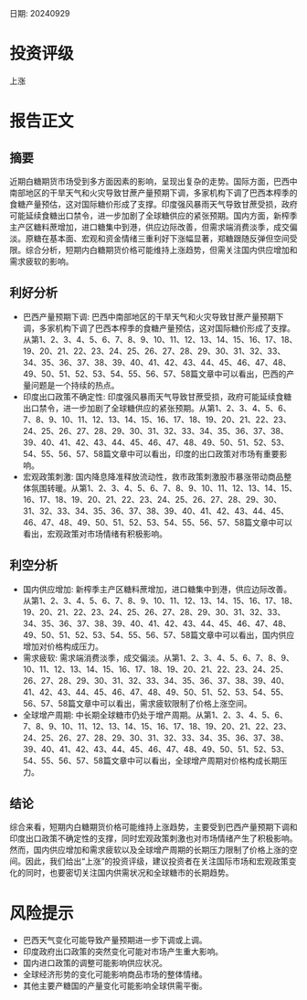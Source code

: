 
日期: 20240929

# 投资评级

上涨

# 报告正文

## 摘要

近期白糖期货市场受到多方面因素的影响，呈现出复杂的走势。国际方面，巴西中南部地区的干旱天气和火灾导致甘蔗产量预期下调，多家机构下调了巴西本榨季的食糖产量预估，这对国际糖价形成了支撑。印度强风暴雨天气导致甘蔗受损，政府可能延续食糖出口禁令，进一步加剧了全球糖供应的紧张预期。国内方面，新榨季主产区糖料蔗增加，进口糖集中到港，供应边际改善，但需求端消费淡季，成交偏淡。原糖在基本面、宏观和资金情绪三重利好下涨幅显著，郑糖跟随反弹但空间受限。综合分析，短期内白糖期货价格可能维持上涨趋势，但需关注国内供应增加和需求疲软的影响。

## 利好分析

* 巴西产量预期下调: 巴西中南部地区的干旱天气和火灾导致甘蔗产量预期下调，多家机构下调了巴西本榨季的食糖产量预估，这对国际糖价形成了支撑。从第1、2、3、4、5、6、7、8、9、10、11、12、13、14、15、16、17、18、19、20、21、22、23、24、25、26、27、28、29、30、31、32、33、34、35、36、37、38、39、40、41、42、43、44、45、46、47、48、49、50、51、52、53、54、55、56、57、58篇文章中可以看出，巴西的产量问题是一个持续的热点。
* 印度出口政策不确定性: 印度强风暴雨天气导致甘蔗受损，政府可能延续食糖出口禁令，进一步加剧了全球糖供应的紧张预期。从第1、2、3、4、5、6、7、8、9、10、11、12、13、14、15、16、17、18、19、20、21、22、23、24、25、26、27、28、29、30、31、32、33、34、35、36、37、38、39、40、41、42、43、44、45、46、47、48、49、50、51、52、53、54、55、56、57、58篇文章中可以看出，印度的出口政策对市场有重要影响。
* 宏观政策刺激: 国内降息降准释放流动性，救市政策刺激股市暴涨带动商品整体氛围转暖。从第1、2、3、4、5、6、7、8、9、10、11、12、13、14、15、16、17、18、19、20、21、22、23、24、25、26、27、28、29、30、31、32、33、34、35、36、37、38、39、40、41、42、43、44、45、46、47、48、49、50、51、52、53、54、55、56、57、58篇文章中可以看出，宏观政策对市场情绪有积极影响。

## 利空分析

* 国内供应增加: 新榨季主产区糖料蔗增加，进口糖集中到港，供应边际改善。从第1、2、3、4、5、6、7、8、9、10、11、12、13、14、15、16、17、18、19、20、21、22、23、24、25、26、27、28、29、30、31、32、33、34、35、36、37、38、39、40、41、42、43、44、45、46、47、48、49、50、51、52、53、54、55、56、57、58篇文章中可以看出，国内供应增加对价格构成压力。
* 需求疲软: 需求端消费淡季，成交偏淡。从第1、2、3、4、5、6、7、8、9、10、11、12、13、14、15、16、17、18、19、20、21、22、23、24、25、26、27、28、29、30、31、32、33、34、35、36、37、38、39、40、41、42、43、44、45、46、47、48、49、50、51、52、53、54、55、56、57、58篇文章中可以看出，需求疲软限制了价格上涨空间。
* 全球增产周期: 中长期全球糖市仍处于增产周期。从第1、2、3、4、5、6、7、8、9、10、11、12、13、14、15、16、17、18、19、20、21、22、23、24、25、26、27、28、29、30、31、32、33、34、35、36、37、38、39、40、41、42、43、44、45、46、47、48、49、50、51、52、53、54、55、56、57、58篇文章中可以看出，全球增产周期对价格构成长期压力。

## 结论

综合来看，短期内白糖期货价格可能维持上涨趋势，主要受到巴西产量预期下调和印度出口政策不确定性的支撑，同时宏观政策刺激也对市场情绪产生了积极影响。然而，国内供应增加和需求疲软以及全球增产周期的长期压力限制了价格上涨的空间。因此，我们给出“上涨”的投资评级，建议投资者在关注国际市场和宏观政策变化的同时，也要密切关注国内供需状况和全球糖市的长期趋势。

# 风险提示

* 巴西天气变化可能导致产量预期进一步下调或上调。
* 印度政府出口政策的突然变化可能对市场产生重大影响。
* 国内进口政策的调整可能影响供应状况。
* 全球经济形势的变化可能影响商品市场的整体情绪。
* 其他主要产糖国的产量变化可能影响全球供需平衡。
